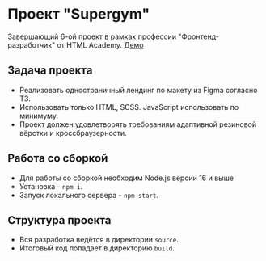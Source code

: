# Проект "Supergym"
Завершающий 6-ой проект в рамках профессии "Фронтенд-разработчик" от HTML Academy.
[Демо](https://alexeyvin273.github.io/Supergym/)

## Задача проекта
- Реализовать одностраничный лендинг по макету из Figma согласно ТЗ.
- Использовать только HTML, SCSS. JavaScript использовать по минимуму.
- Проект должен удовлетворять требованиям адаптивной резиновой вёрстки и кроссбраузерности.

## Работа со сборкой
- Для работы со сборкой необходим Node.js версии 16 и выше
- Установка - `npm i`.
- Запуск локального сервера - `npm start`.

## Структура проекта
- Вся разработка ведётся в директории `source`.
- Итоговый код попадает в директорию `build`.
